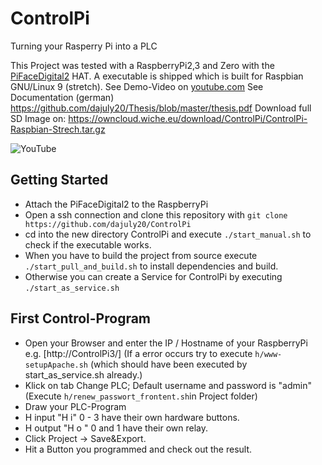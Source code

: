 # ControlPi

Turning your Rasperry Pi into a PLC

This Project was tested with a RaspberryPi2,3 and Zero with the [PiFaceDigital2](http://www.piface.org.uk/products/piface_digital_2/) HAT.
A executable is shipped which is built for Raspbian GNU/Linux 9 (stretch). 
See Demo-Video on [youtube.com](https://www.youtube.com/watch?v=_jfn4xiY1Rk)
See Documentation (german) https://github.com/dajuly20/Thesis/blob/master/thesis.pdf
Download full SD Image on: https://owncloud.wiche.eu/download/ControlPi/ControlPi-Raspbian-Strech.tar.gz

![YouTube](https://media.giphy.com/media/QB3UTSvPs2DX91s0Ya/giphy.gif)


## Getting Started
* Attach the PiFaceDigital2 to the RaspberryPi
* Open a ssh connection and clone this repository with `git clone https://github.com/dajuly20/ControlPi`
* cd into the new directory ControlPi and execute `./start_manual.sh` to check if the executable works.
* When you have to build the project from source execute `./start_pull_and_build.sh` to install dependencies and build.
* Otherwise you can create a Service for ControlPi by executing `./start_as_service.sh`


## First Control-Program
* Open your Browser and enter the IP / Hostname of your RaspberryPi e.g. [http://ControlPi3/]
  (If a error occurs try to execute `h/www-setupApache.sh` (which should have been executed by start_as_service.sh already.)
* Klick on tab Change PLC; Default username and password is "admin"  (Execute `h/renew_passwort_frontent.sh`in Project folder)
* Draw your PLC-Program 
* H input "H i" 0 - 3  have their own hardware buttons.
* H output "H o " 0 and 1 have their own relay. 
* Click Project -> Save&Export.
* Hit a Button you programmed and check out the result.


 
